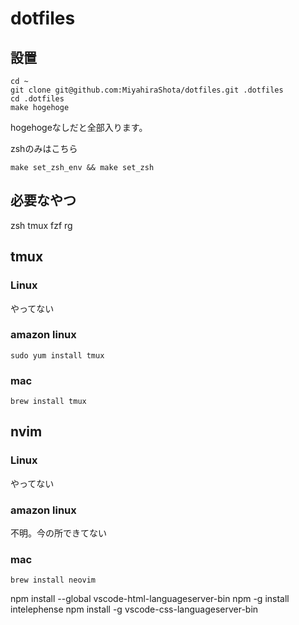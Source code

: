 # dotfiles

## 設置
```
cd ~
git clone git@github.com:MiyahiraShota/dotfiles.git .dotfiles
cd .dotfiles
make hogehoge
```
hogehogeなしだと全部入ります。  

zshのみはこちら
```
make set_zsh_env && make set_zsh
```

## 必要なやつ
zsh
tmux
fzf
rg

## tmux
### Linux
やってない

### amazon linux
```
sudo yum install tmux
```

### mac
```
brew install tmux
```

## nvim
### Linux
やってない

### amazon linux
不明。今の所できてない

### mac
```
brew install neovim
```


npm install --global vscode-html-languageserver-bin
npm -g install intelephense
npm install -g vscode-css-languageserver-bin
